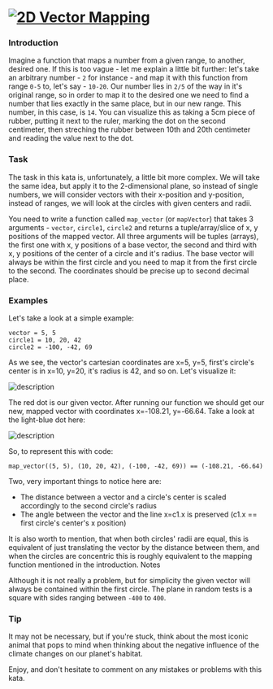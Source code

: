 # [![2D Vector Mapping](https://www.codewars.com/kata/5da995d583326300293ce4cb)](https://www.codewars.com/kata/5da995d583326300293ce4cb)



### Introduction

Imagine a function that maps a number from a given range, to another, desired one. If this is too vague - let me explain a little bit further: let's take an arbitrary number - `2` for instance - and map it with this function from range `0-5` to, let's say - `10-20`. Our number lies in `2/5` of the way in it's original range, so in order to map it to the desired one we need to find a number that lies exactly in the same place, but in our new range. This number, in this case, is `14`. You can visualize this as taking a 5cm piece of rubber, putting it next to the ruler, marking the dot on the second centimeter, then streching the rubber between 10th and 20th centimeter and reading the value next to the dot.

### Task

The task in this kata is, unfortunately, a little bit more complex. We will take the same idea, but apply it to the 2-dimensional plane, so instead of single numbers, we will consider vectors with their x-position and y-position, instead of ranges, we will look at the circles with given centers and radii.

You need to write a function called `map_vector` (or `mapVector`) that takes 3 arguments - `vector`, `circle1`, `circle2` and returns a tuple/array/slice of x, y positions of the mapped vector. All three arguments will be tuples (arrays), the first one with x, y positions of a base vector, the second and third with x, y positions of the center of a circle and it's radius. The base vector will always be within the first circle and you need to map it from the first circle to the second. The coordinates should be precise up to second decimal place.

### Examples

Let's take a look at a simple example:
```
vector = 5, 5
circle1 = 10, 20, 42
circle2 = -100, -42, 69
```
As we see, the vector's cartesian coordinates are x=5, y=5, first's circle's center is in x=10, y=20, it's radius is 42, and so on. Let's visualize it:

![description](https://i.ibb.co/nnfjCt4/ex1.png)

The red dot is our given vector. After running our function we should get our new, mapped vector with coordinates x=-108.21, y=-66.64. Take a look at the light-blue dot here:

![description](https://i.ibb.co/Gx6dgxT/ex2.png)


So, to represent this with code:

```
map_vector((5, 5), (10, 20, 42), (-100, -42, 69)) == (-108.21, -66.64)
```
Two, very important things to notice here are:

* The distance between a vector and a circle's center is scaled accordingly to the second circle's radius
* The angle between the vector and the line x=c1.x is preserved (c1.x == first circle's center's x position)

It is also worth to mention, that when both circles' radii are equal, this is equivalent of just translating the vector by the distance between them, and when the circles are concentric this is roughly equivalent to the mapping function mentioned in the introduction.
Notes

Although it is not really a problem, but for simplicity the given vector will always be contained within the first circle. The plane in random tests is a square with sides ranging between `-400` to `400`.

### Tip

It may not be necessary, but if you're stuck, think about the most iconic animal that pops to mind when thinking about the negative influence of the climate changes on our planet's habitat.

Enjoy, and don't hesitate to comment on any mistakes or problems with this kata.
